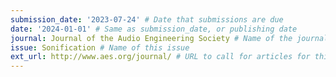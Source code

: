 ```yaml
---
submission_date: '2023-07-24' # Date that submissions are due
date: '2024-01-01' # Same as submission_date, or publishing date
journal: Journal of the Audio Engineering Society # Name of the journal
issue: Sonification # Name of this issue
ext_url: http://www.aes.org/journal/ # URL to call for articles for this issue
---
```

